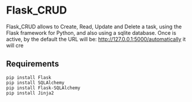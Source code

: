 # Flask_CRUD

Flask_CRUD allows to Create, Read, Update and Delete a task, using the Flask framework for Python, and also using a sqlite database. Once is active, by the default the URL will be:  http://127.0.0.1:5000/automatically it will cre

## Requirements

    pip install Flask
    pip install SQLAlchemy
    pip install Flask-SQLAlchemy
    pip install Jinja2

